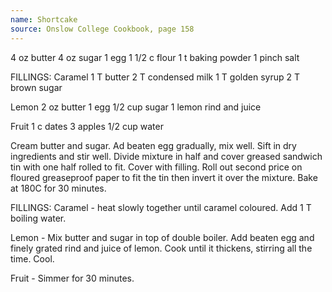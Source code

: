 ```yaml
---
name: Shortcake
source: Onslow College Cookbook, page 158
---
```


4 oz butter
4 oz sugar
1 egg
1 1/2 c flour
1 t baking powder
1 pinch salt

FILLINGS:
Caramel
1 T butter
2 T condensed milk
1 T golden syrup
2 T brown sugar

Lemon
2 oz butter
1 egg
1/2 cup sugar
1 lemon rind and juice

Fruit
1 c dates
3 apples
1/2 cup water

Cream butter and sugar.  Ad beaten egg gradually, mix well.  Sift in dry ingredients and stir well.  Divide mixture in half and cover greased sandwich tin with one half rolled to fit.  Cover with filling.  Roll out second price on floured greaseproof paper to fit the tin then invert it over the mixture.  Bake at 180C for 30 minutes.

FILLINGS:
Caramel - heat slowly together until caramel coloured.  Add 1 T boiling water.

Lemon - Mix butter and sugar in top of double boiler.  Add beaten egg and finely grated rind and juice of lemon.  Cook until it thickens, stirring all the time.  Cool.

Fruit - Simmer for 30 minutes.

